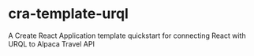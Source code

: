 # cra-template-urql
A Create React Application template quickstart for connecting React with URQL to Alpaca Travel API
